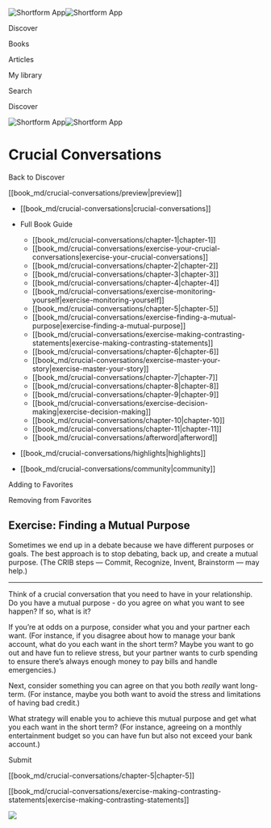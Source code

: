 ![Shortform App](/img/logo.36a2399e.svg)![Shortform App](/img/logo-dark.70c1b072.svg)

Discover

Books

Articles

My library

Search

Discover

![Shortform App](/img/logo.36a2399e.svg)![Shortform App](/img/logo-dark.70c1b072.svg)

# Crucial Conversations

Back to Discover

[[book_md/crucial-conversations/preview|preview]]

  * [[book_md/crucial-conversations|crucial-conversations]]
  * Full Book Guide

    * [[book_md/crucial-conversations/chapter-1|chapter-1]]
    * [[book_md/crucial-conversations/exercise-your-crucial-conversations|exercise-your-crucial-conversations]]
    * [[book_md/crucial-conversations/chapter-2|chapter-2]]
    * [[book_md/crucial-conversations/chapter-3|chapter-3]]
    * [[book_md/crucial-conversations/chapter-4|chapter-4]]
    * [[book_md/crucial-conversations/exercise-monitoring-yourself|exercise-monitoring-yourself]]
    * [[book_md/crucial-conversations/chapter-5|chapter-5]]
    * [[book_md/crucial-conversations/exercise-finding-a-mutual-purpose|exercise-finding-a-mutual-purpose]]
    * [[book_md/crucial-conversations/exercise-making-contrasting-statements|exercise-making-contrasting-statements]]
    * [[book_md/crucial-conversations/chapter-6|chapter-6]]
    * [[book_md/crucial-conversations/exercise-master-your-story|exercise-master-your-story]]
    * [[book_md/crucial-conversations/chapter-7|chapter-7]]
    * [[book_md/crucial-conversations/chapter-8|chapter-8]]
    * [[book_md/crucial-conversations/chapter-9|chapter-9]]
    * [[book_md/crucial-conversations/exercise-decision-making|exercise-decision-making]]
    * [[book_md/crucial-conversations/chapter-10|chapter-10]]
    * [[book_md/crucial-conversations/chapter-11|chapter-11]]
    * [[book_md/crucial-conversations/afterword|afterword]]
  * [[book_md/crucial-conversations/highlights|highlights]]
  * [[book_md/crucial-conversations/community|community]]



Adding to Favorites 

Removing from Favorites 

## Exercise: Finding a Mutual Purpose

Sometimes we end up in a debate because we have different purposes or goals. The best approach is to stop debating, back up, and create a mutual purpose. (The CRIB steps — Commit, Recognize, Invent, Brainstorm — may help.)

* * *

Think of a crucial conversation that you need to have in your relationship. Do you have a mutual purpose - do you agree on what you want to see happen? If so, what is it?

If you’re at odds on a purpose, consider what you and your partner each want. (For instance, if you disagree about how to manage your bank account, what do you each want in the short term? Maybe you want to go out and have fun to relieve stress, but your partner wants to curb spending to ensure there’s always enough money to pay bills and handle emergencies.)

Next, consider something you can agree on that you both _really_ want long-term. (For instance, maybe you both want to avoid the stress and limitations of having bad credit.)

What strategy will enable you to achieve this mutual purpose and get what you each want in the short term? (For instance, agreeing on a monthly entertainment budget so you can have fun but also not exceed your bank account.)

Submit 

[[book_md/crucial-conversations/chapter-5|chapter-5]]

[[book_md/crucial-conversations/exercise-making-contrasting-statements|exercise-making-contrasting-statements]]

![](https://bat.bing.com/action/0?ti=56018282&Ver=2&mid=3d4abf6f-0c99-4af1-b471-3da188615614&sid=49fff5b0636c11eeb9c611038afc8668&vid=4a005010636c11ee80c703d4c4a7acd5&vids=0&msclkid=N&pi=0&lg=en-US&sw=800&sh=600&sc=24&nwd=1&tl=Shortform%20%7C%20Book&p=https%3A%2F%2Fwww.shortform.com%2Fapp%2Fbook%2Fcrucial-conversations%2Fexercise-finding-a-mutual-purpose&r=&lt=323&evt=pageLoad&sv=1&rn=354141)
